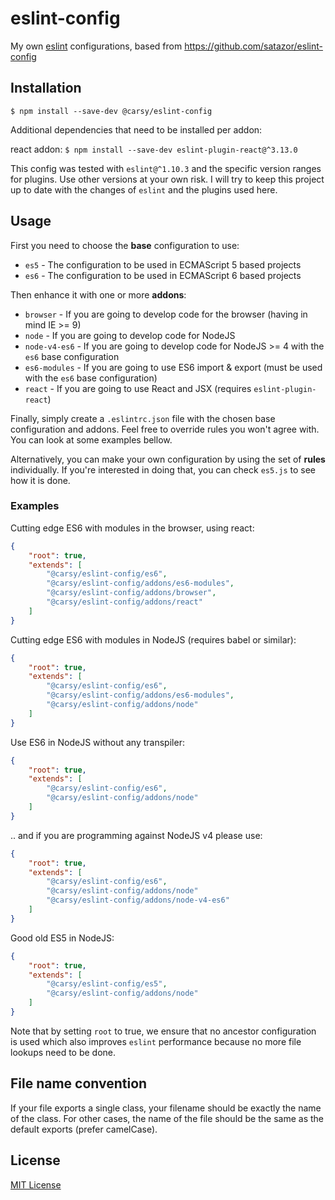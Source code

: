 # eslint-config

My own [eslint](http://eslint.org/) configurations, based from https://github.com/satazor/eslint-config


## Installation

`$ npm install --save-dev @carsy/eslint-config`

Additional dependencies that need to be installed per addon:

react addon: `$ npm install --save-dev eslint-plugin-react@^3.13.0`

This config was tested with `eslint@^1.10.3` and the specific version ranges for plugins. Use other versions at your own risk. I will try to keep this project up to date with the changes of `eslint` and the plugins used here.


## Usage

First you need to choose the **base** configuration to use:

- `es5` - The configuration to be used in ECMAScript 5 based projects
- `es6` - The configuration to be used in ECMAScript 6 based projects

Then enhance it with one or more **addons**:

- `browser` - If you are going to develop code for the browser (having in mind IE >= 9)
- `node` - If you are going to develop code for NodeJS
- `node-v4-es6` - If you are going to develop code for NodeJS >= 4 with the `es6` base configuration
- `es6-modules` - If you are going to use ES6 import & export (must be used with the `es6` base configuration)
- `react` - If you are going to use React and JSX (requires `eslint-plugin-react`)

Finally, simply create a `.eslintrc.json` file with the chosen base configuration and addons. Feel free to override rules you won't agree with. You can look at some examples bellow.

Alternatively, you can make your own configuration by using the set of **rules** individually. If you're interested in doing that, you can check `es5.js` to see how it is done.


### Examples

Cutting edge ES6 with modules in the browser, using react:

```json
{
    "root": true,
    "extends": [
        "@carsy/eslint-config/es6",
        "@carsy/eslint-config/addons/es6-modules",
        "@carsy/eslint-config/addons/browser",
        "@carsy/eslint-config/addons/react"
    ]
}
```

Cutting edge ES6 with modules in NodeJS (requires babel or similar):

```json
{
    "root": true,
    "extends": [
        "@carsy/eslint-config/es6",
        "@carsy/eslint-config/addons/es6-modules",
        "@carsy/eslint-config/addons/node"
    ]
}
```

Use ES6 in NodeJS without any transpiler:

```json
{
    "root": true,
    "extends": [
        "@carsy/eslint-config/es6",
        "@carsy/eslint-config/addons/node"
    ]
}
```

.. and if you are programming against NodeJS v4 please use:

```json
{
    "root": true,
    "extends": [
        "@carsy/eslint-config/es6",
        "@carsy/eslint-config/addons/node"
        "@carsy/eslint-config/addons/node-v4-es6"
    ]
}
```


Good old ES5 in NodeJS:

```json
{
    "root": true,
    "extends": [
        "@carsy/eslint-config/es5",
        "@carsy/eslint-config/addons/node"
    ]
}
```

Note that by setting `root` to true, we ensure that no ancestor configuration is used which also improves `eslint` performance because no more file lookups need to be done.


## File name convention

If your file exports a single class, your filename should be exactly the name of the class. For other cases, the name of the file should be the same as the default exports (prefer camelCase).


## License

[MIT License](http://opensource.org/licenses/MIT)
